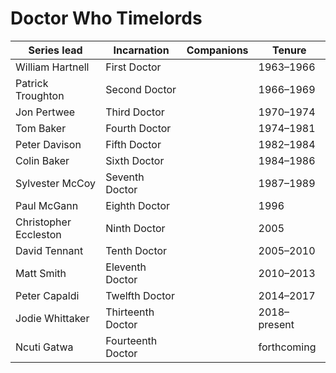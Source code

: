 # Doctor Who Timelords

| Series lead | Incarnation | Companions | Tenure |
|-------------|-------------|------------|--------|
| William Hartnell | First Doctor || 1963–1966 |
| Patrick Troughton | Second Doctor || 1966–1969 |
| Jon Pertwee | Third Doctor || 1970–1974 |
| Tom Baker | Fourth Doctor || 1974–1981 | 
| Peter Davison | Fifth Doctor || 1982–1984 |
| Colin Baker | Sixth Doctor || 1984–1986 |
| Sylvester McCoy | Seventh Doctor || 1987–1989 |
| Paul McGann | Eighth Doctor || 1996 | 
| Christopher Eccleston | Ninth Doctor || 2005 |
| David Tennant | Tenth Doctor || 2005–2010 | 
| Matt Smith | Eleventh Doctor || 2010–2013 | 
| Peter Capaldi | Twelfth Doctor || 2014–2017 |
| Jodie Whittaker | Thirteenth Doctor || 2018–present |
| Ncuti Gatwa | Fourteenth Doctor || forthcoming |
